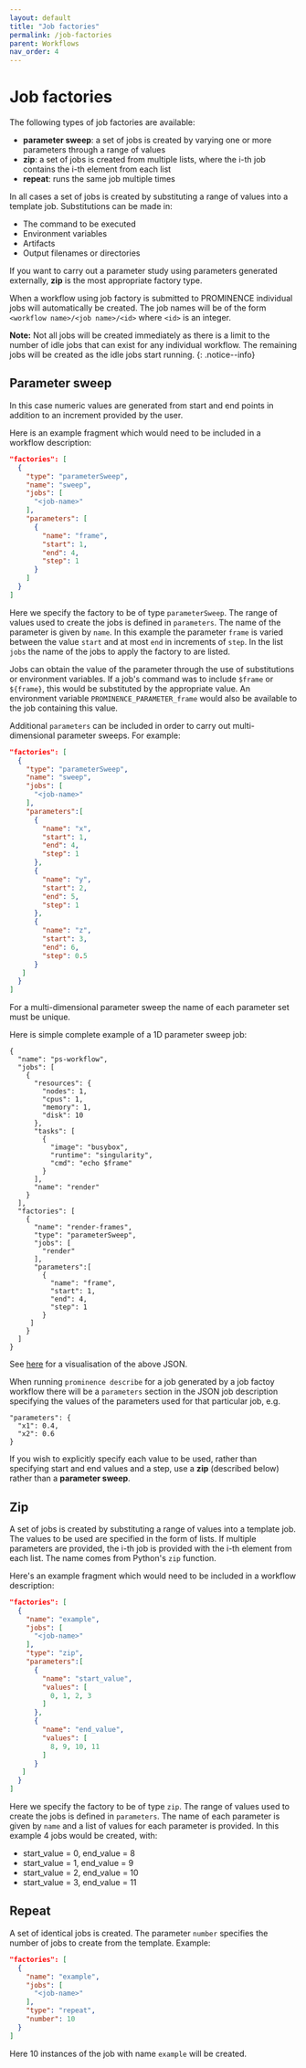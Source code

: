 ```yaml
---
layout: default
title: "Job factories"
permalink: /job-factories
parent: Workflows
nav_order: 4
---
```

# Job factories
The following types of job factories are available:
* **parameter sweep**: a set of jobs is created by varying one or more parameters through a range of values
* **zip**: a set of jobs is created from multiple lists, where the i-th job contains the i-th element from each list
* **repeat**: runs the same job multiple times

In all cases a set of jobs is created by substituting a range of values into a template job. Substitutions can be made in:
* The command to be executed
* Environment variables
* Artifacts
* Output filenames or directories

If you want to carry out a parameter study using parameters generated externally, **zip** is the most appropriate factory type.

When a workflow using job factory is submitted to PROMINENCE individual jobs will automatically be created. The job names will be of the form `<workflow name>/<job name>/<id>` where `<id>` is an integer.

**Note:** Not all jobs will be created immediately as there is a limit to the number of idle jobs that can exist for any individual workflow. The remaining jobs will be created as the idle jobs start running.
{: .notice--info}

## Parameter sweep
In this case numeric values are generated from start and end points in addition to an increment provided by the user.

Here is an example fragment which would need to be included in a workflow description:
```json
"factories": [
  {
    "type": "parameterSweep",
    "name": "sweep",
    "jobs": [
      "<job-name>"
    ],
    "parameters": [
      {
        "name": "frame",
        "start": 1,
        "end": 4,
        "step": 1
      }
    ]
  }
]
```
Here we specify the factory to be of type `parameterSweep`. The range of values used to create the jobs is defined in `parameters`.
The name of the parameter is given by `name`. In this example the parameter `frame` is varied between the value `start` and at most `end` in increments of `step`. In the list `jobs` the name of the jobs to apply the factory to are listed.

Jobs can obtain the value of the parameter through the use of substitutions or environment variables.
If a job's command was to include `$frame` or `${frame}`, this would be substituted by the appropriate value. An environment variable `PROMINENCE_PARAMETER_frame`
would also be available to the job containing this value.

Additional `parameters` can be included in order to carry out multi-dimensional parameter sweeps. For example:
```json
"factories": [
  {
    "type": "parameterSweep",
    "name": "sweep",
    "jobs": [
      "<job-name>"
    ],
    "parameters":[
      {
        "name": "x",
        "start": 1,
        "end": 4,
        "step": 1
      },
      {
        "name": "y",
        "start": 2,
        "end": 5,
        "step": 1
      },
      {
        "name": "z",
        "start": 3,
        "end": 6,
        "step": 0.5
      }
   ]
  }
]
```
For a multi-dimensional parameter sweep the name of each parameter set must be unique.

Here is simple complete example of a 1D parameter sweep job:
```
{
  "name": "ps-workflow",
  "jobs": [
    {
      "resources": {
        "nodes": 1,
        "cpus": 1,
        "memory": 1,
        "disk": 10
      },
      "tasks": [
        {
          "image": "busybox",
          "runtime": "singularity",
          "cmd": "echo $frame"
        }
      ],
      "name": "render"
    }
  ],
  "factories": [
    {
      "name": "render-frames",
      "type": "parameterSweep",
      "jobs": [
        "render"
      ],
      "parameters":[
        {
          "name": "frame",
          "start": 1,
          "end": 4,
          "step": 1
        }
     ]
    }
  ]
}
```
See [here](https://jsoncrack.com/editor?json=%5B%5B%22name%22%2C%22jobs%22%2C%22factories%22%2C%22a%7C0%7C1%7C2%22%2C%22ps-workflow%22%2C%22resources%22%2C%22tasks%22%2C%22a%7C5%7C6%7C0%22%2C%22nodes%22%2C%22cpus%22%2C%22memory%22%2C%22disk%22%2C%22a%7C8%7C9%7CA%7CB%22%2C%22n%7C1%22%2C%22n%7CA%22%2C%22o%7CC%7CD%7CD%7CD%7CE%22%2C%22image%22%2C%22runtime%22%2C%22cmd%22%2C%22a%7CG%7CH%7CI%22%2C%22busybox%22%2C%22singularity%22%2C%22echo%20%24frame%22%2C%22o%7CJ%7CK%7CL%7CM%22%2C%22a%7CN%22%2C%22render%22%2C%22o%7C7%7CF%7CO%7CP%22%2C%22a%7CQ%22%2C%22type%22%2C%22parameters%22%2C%22a%7C0%7CS%7C1%7CT%22%2C%22render-frames%22%2C%22parameterSweep%22%2C%22a%7CP%22%2C%22start%22%2C%22end%22%2C%22step%22%2C%22a%7C0%7CY%7CZ%7Ca%22%2C%22frame%22%2C%22n%7C4%22%2C%22o%7Cb%7Cc%7CD%7Cd%7CD%22%2C%22a%7Ce%22%2C%22o%7CU%7CV%7CW%7CX%7Cf%22%2C%22a%7Cg%22%2C%22o%7C3%7C4%7CR%7Ch%22%5D%2C%22i%22%5D) for a visualisation of the above JSON.

When running `prominence describe` for a job generated by a job factoy workflow there will be a `parameters` section in the JSON job description specifying the values of the parameters used for that particular job, e.g.
```
"parameters": {
  "x1": 0.4,
  "x2": 0.6
}
```

If you wish to explicitly specify each value to be used, rather than specifying start and end values and a step, use a **zip** (described below) rather than a **parameter sweep**.

## Zip
A set of jobs is created by substituting a range of values into a template job. The values to be used are specified in the form of lists. If multiple parameters are provided, the i-th job is provided with the i-th element from each list. The name comes from Python's `zip` function.

Here's an example fragment which would need to be included in a workflow description:
```json
"factories": [
  {
    "name": "example",
    "jobs": [
      "<job-name>"
    ],
    "type": "zip",
    "parameters":[
      {
        "name": "start_value",
        "values": [
          0, 1, 2, 3
        ]
      },
      {
        "name": "end_value",
        "values": [
          8, 9, 10, 11
        ]
      }
   ]
  }
]
```
Here we specify the factory to be of type `zip`. The range of values used to create the jobs is defined in `parameters`.
The name of each parameter is given by `name` and a list of values for each parameter is provided. In this example 4 jobs would be created, with:
* start_value = 0, end_value = 8
* start_value = 1, end_value = 9
* start_value = 2, end_value = 10
* start_value = 3, end_value = 11

## Repeat
A set of identical jobs is created. The parameter `number` specifies the number of jobs to create from the template. Example:
```json
"factories": [
  {
    "name": "example",
    "jobs": [
      "<job-name>"
    ],
    "type": "repeat",
    "number": 10
  }
]
```
Here 10 instances of the job with name `example` will be created.
